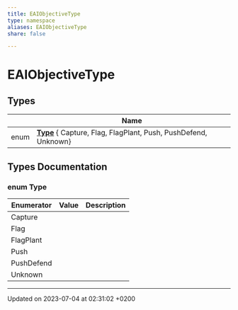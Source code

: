 ```yaml
---
title: EAIObjectiveType
type: namespace
aliases: EAIObjectiveType
share: false

---
```


# EAIObjectiveType



## Types

|                | Name           |
| -------------- | -------------- |
| enum| **[Type](/docs/SDK/Source/Namespaces/namespaceEAIObjectiveType.md#enum-type)** { Capture, Flag, FlagPlant, Push, PushDefend, Unknown} |

## Types Documentation

### enum Type

| Enumerator | Value | Description |
| ---------- | ----- | ----------- |
| Capture | |   |
| Flag | |   |
| FlagPlant | |   |
| Push | |   |
| PushDefend | |   |
| Unknown | |   |









-------------------------------

Updated on 2023-07-04 at 02:31:02 +0200